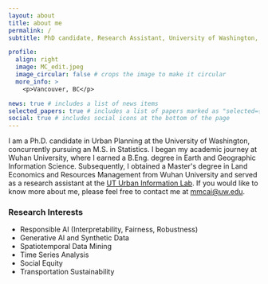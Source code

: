 ```yaml
---
layout: about
title: about me
permalink: /
subtitle: PhD candidate, Research Assistant, University of Washington, Seattle, WA # <a href='#'>Affiliations</a>. Address. Contacts. Moto. Etc.

profile:
  align: right
  image: MC_edit.jpeg
  image_circular: false # crops the image to make it circular
  more_info: > 
    <p>Vancouver, BC</p>

news: true # includes a list of news items
selected_papers: true # includes a list of papers marked as "selected={true}"
social: true # includes social icons at the bottom of the page
---
```


I am a Ph.D. candidate in Urban Planning at the University of Washington, concurrently pursuing an M.S. in Statistics. I began my academic journey at Wuhan University, where I earned a B.Eng. degree in Earth and Geographic Information Science. Subsequently, I obtained a Master's degree in Land Economics and Resources Management from Wuhan University and served as a research assistant at the <a href='https://sites.utexas.edu/uil/'>UT Urban Information Lab</a>. If you would like to know more about me, please feel free to contact me at mmcai@uw.edu.



### Research Interests

<ul>
    <li>Responsible AI (Interpretability, Fairness, Robustness)</li>
    <li>Generative AI and Synthetic Data</li>
    <li>Spatiotemporal Data Mining</li>
    <li>Time Series Analysis</li>
    <li>Social Equity</li>
    <li>Transportation Sustainability</li>
</ul>

<!---
Write your biography here. Tell the world about yourself. Link to your favorite [subreddit](http://reddit.com). You can put a picture in, too. The code is already in, just name your picture `prof_pic.jpg` and put it in the `img/` folder.

Put your address / P.O. box / other info right below your picture. You can also disable any of these elements by editing `profile` property of the YAML header of your `_pages/about.md`. Edit `_bibliography/papers.bib` and Jekyll will render your [publications page](/al-folio/publications/) automatically.

Link to your social media connections, too. This theme is set up to use [Font Awesome icons](https://fontawesome.com/) and [Academicons](https://jpswalsh.github.io/academicons/), like the ones below. Add your Facebook, Twitter, LinkedIn, Google Scholar, or just disable all of them.
-->
